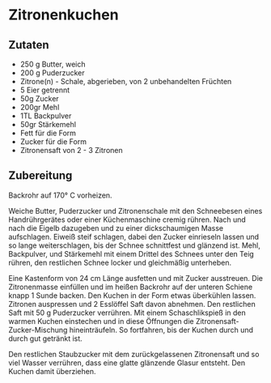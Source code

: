 # Zitronenkuchen

## Zutaten

- 250 g	Butter, weich
- 200 g	Puderzucker
- Zitrone(n) - Schale, abgerieben, von 2 unbehandelten Früchten
- 5 Eier getrennt
- 50g Zucker
- 200gr Mehl
- 1TL Backpulver
- 50gr Stärkemehl
- Fett für die Form
- Zucker für die Form
- Zitronensaft von 2 - 3 Zitronen

## Zubereitung

Backrohr auf 170° C vorheizen. 

Weiche Butter, Puderzucker und Zitronenschale mit den Schneebesen eines Handrührgerätes oder einer Küchenmaschine cremig rühren. Nach und nach die Eigelb dazugeben und zu einer dickschaumigen Masse aufschlagen. Eiweiß steif schlagen, dabei den Zucker einrieseln lassen und so lange weiterschlagen, bis der Schnee schnittfest und glänzend ist. Mehl, Backpulver, und Stärkemehl mit einem Drittel des Schnees unter den Teig rühren, den restlichen Schnee locker und gleichmäßig unterheben.

Eine Kastenform von 24 cm Länge ausfetten und mit Zucker ausstreuen. Die Zitronenmasse einfüllen und im heißen Backrohr auf der unteren Schiene knapp 1 Sunde backen.
Den Kuchen in der Form etwas überkühlen lassen. Zitronen auspressen und 2 Esslöffel Saft davon abnehmen. Den restlichen Saft mit 50 g Puderzucker verrühren. Mit einem Schaschlikspieß in den warmen Kuchen einstechen und in diese Öffnungen die Zitronensaft-Zucker-Mischung hineinträufeln. So fortfahren, bis der Kuchen durch und durch gut getränkt ist.

Den restlichen Staubzucker mit dem zurückgelassenen Zitronensaft und so viel Wasser verrühren, dass eine glatte glänzende Glasur entsteht. Den Kuchen damit überziehen.